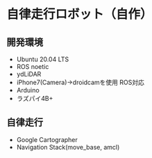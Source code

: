 # 自律走行ロボット（自作）

## 開発環境
- Ubuntu 20.04 LTS
- ROS noetic
- ydLiDAR
- iPhone7(Camera)→droidcamを使用 ROS対応
- Arduino
- ラズパイ4B+

## 自律走行
- Google Cartographer
- Navigation Stack(move_base, amcl)

